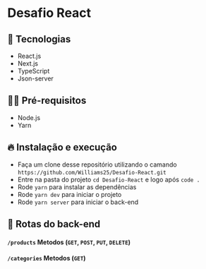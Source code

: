 # Desafio React

## :dart: Tecnologias

- React.js
- Next.js
- TypeScript
- Json-server

## ✋🏻 Pré-requisitos

- Node.js
- Yarn

## 🔥 Instalação e execução

- Faça um clone desse repositório utilizando o camando `https://github.com/Williams25/Desafio-React.git`
- Entre na pasta do projeto `cd Desafio-React` e logo após `code .`
- Rode `yarn` para instalar as dependências
- Rode `yarn dev` para iniciar o projeto
- Rode `yarn server` para iniciar o back-end

## :rocket: Rotas do back-end

#### `/products` Metodos (`GET`, `POST`, `PUT`, `DELETE`)

#### `/categories` Metodos (`GET`)
